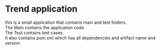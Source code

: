 # Trend application

this is a small application that contains main and test folders.  
The Main contains the application code.  
The Test contains test cases.  
It also contains pom.xml which has all dependencies and artifact name and version

